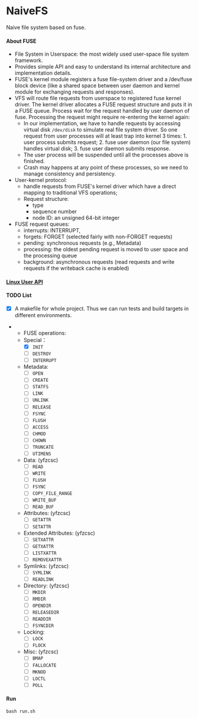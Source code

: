 # NaiveFS
Naive file system based on fuse.
#### About FUSE

- File System in Userspace: the most widely used user-space file system framework.
- Provides simple API and easy to understand its internal architecture and implementation details.
- FUSE's kernel module registers a fuse file-system driver and a /dev/fuse block device (like a shared space between user daemon and kernel module for exchanging requests and responses).
- VFS will route file requests from userspace to registered fuse kernel driver. The kernel driver allocates a FUSE request structure and puts it in a FUSE queue. Process wait for the request handled by user daemon of fuse. Processing the request might require re-entering the kernel again:
  - In our implementation, we have to handle requests by accessing virtual disk `/dev/disk` to simulate real file system driver. So one request from user processes will at least trap into kernel 3 times: 1. user process submits request; 2. fuse user daemon (our file system) handles virtual disk; 3. fuse user daemon submits response.
  - The user process will be suspended until all the processes above is finished.
  - Crash may happens at any point of these processes, so we need to manage consistency and persistency.
- User-kernel protocol:
  - handle requests from FUSE's kernel driver which have a direct mapping to traditional VFS operations;
  - Request structure:
    - type
    - sequence number
    - node ID: an unsigned 64-bit integer
- FUSE request queues:
  - interrupts: INTERRUPT, 
  - forgets: FORGET (selected fairly with non-FORGET requests)
  - pending: synchronous requests (e.g., Metadata)
  - processing: the oldest pending request is moved to user space and the processing queue
  - background: asynchronous requests (read requests and write requests if the writeback cache is enabled)

#### [Linux User API](https://man7.org/linux/man-pages/man2)
#### TODO List

- [x] A makefile for whole project. Thus we can run tests and build targets in different environments.

- - FUSE operations:
  - Special：
    - [x] `INIT`
    - [ ] `DESTROY`
    - [ ] `INTERRUPT`
  - Metadata:
    - [ ] `OPEN`
    - [ ] `CREATE`
    - [ ] `STATFS`
    - [ ] `LINK`
    - [ ] `UNLINK`
    - [ ] `RELEASE`
    - [ ] `FSYNC`
    - [ ] `FLUSH`
    - [ ] `ACCESS`
    - [ ] `CHMOD`
    - [ ] `CHOWN`
    - [ ] `TRUNCATE`
    - [ ] `UTIMENS`
  - Data: (yfzcsc)
    - [ ] `READ`
    - [ ] `WRITE`
    - [ ] `FLUSH`
    - [ ] `FSYNC`
    - [ ] `COPY_FILE_RANGE`
    - [ ] `WRITE_BUF`
    - [ ] `READ_BUF`
  - Attributes: (yfzcsc)
    - [ ] `GETATTR`
    - [ ] `SETATTR`
  - Extended Attributes: (yfzcsc)
    - [ ] `SETXATTR`
    - [ ] `GETXATTR`
    - [ ] `LISTXATTR`
    - [ ] `REMOVEXATTR`
  - Symlinks: (yfzcsc)
    - [ ] `SYMLINK`
    - [ ] `READLINK`
  - Directory: (yfzcsc)
    - [ ] `MKDIR`
    - [ ] `RMDIR`
    - [ ] `OPENDIR` 
    - [ ] `RELEASEDIR`
    - [ ] `READDIR`
    - [ ] `FSYNCDIR`
  - Locking:
    - [ ] `LOCK`
    - [ ] `FLOCK`
  - Misc: (yfzcsc)
    - [ ] `BMAP`
    - [ ] `FALLOCATE`
    - [ ] `MKNOD`
    - [ ] `LOCTL`
    - [ ] `POLL`

#### Run

```shell
bash run.sh
```